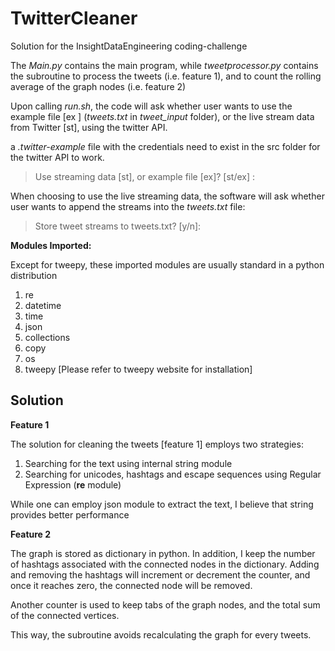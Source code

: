 # TwitterCleaner #

Solution for the InsightDataEngineering coding-challenge

The *Main.py* contains the main program, while *tweetprocessor.py* contains the subroutine to process the tweets (i.e. feature 1), and to count the rolling average of the graph nodes (i.e. feature 2)

Upon calling *run.sh*, the code will ask whether user wants to use the example file [ex ] (*tweets.txt* in *tweet_input* folder), or the live stream data from Twitter [st], using the twitter API.

a *.twitter-example* file with the credentials need to exist in the src folder for the twitter API to work.
    
> Use streaming data [st], or example file [ex]? [st/ex] : 

When choosing to use the live streaming data, the software will ask whether user wants to append the streams into the *tweets.txt* file:

> Store tweet streams to tweets.txt? [y/n]: 

**Modules Imported:**

Except for tweepy, these imported modules are usually standard in a python distribution

1. re
2. datetime
3. time
4. json
5. collections
6. copy
7. os
8. tweepy [Please refer to tweepy website for installation]

## Solution ##

**Feature 1**

The solution for cleaning the tweets [feature 1] employs two strategies: 

1. Searching for the text using internal string module
2. Searching for unicodes, hashtags and escape sequences using Regular Expression (**re** module)

While one can employ json module to extract the text, I believe that string provides better performance

**Feature 2**

The graph is stored as dictionary in python. In addition, I keep the number of hashtags associated with the connected nodes in the dictionary. Adding and removing the hashtags will increment or decrement the counter, and once it reaches zero, the connected node will be removed.

Another counter is used to keep tabs of the graph nodes, and the total sum of the connected vertices.

This way, the subroutine avoids recalculating the graph for every tweets.